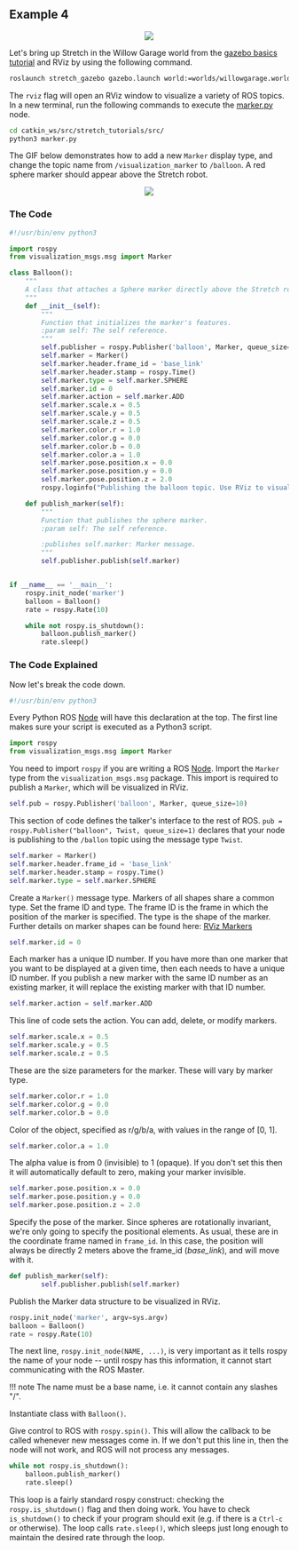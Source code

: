 ## Example 4

<p align="center">
  <img src="https://raw.githubusercontent.com/hello-robot/stretch_tutorials/noetic/images/balloon.png"/>
</p>

Let's bring up Stretch in the Willow Garage world from the [gazebo basics tutorial](gazebo_basics.md) and RViz by using the following command.

```bash
roslaunch stretch_gazebo gazebo.launch world:=worlds/willowgarage.world rviz:=true
```

The `rviz` flag will open an RViz window to visualize a variety of ROS topics. In a new terminal, run the following commands to execute the [marker.py](https://github.com/hello-robot/stretch_tutorials/blob/noetic/src/marker.py) node.

```bash
cd catkin_ws/src/stretch_tutorials/src/
python3 marker.py
```

The GIF below demonstrates how to add a new `Marker` display type, and change the topic name from `/visualization_marker` to `/balloon`. A red sphere marker should appear above the Stretch robot.

<p align="center">
  <img src="https://raw.githubusercontent.com/hello-robot/stretch_tutorials/noetic/images/balloon.gif"/>
</p>

### The Code

```python
#!/usr/bin/env python3

import rospy
from visualization_msgs.msg import Marker

class Balloon():
	"""
	A class that attaches a Sphere marker directly above the Stretch robot.
	"""
	def __init__(self):
		"""
		Function that initializes the marker's features.
		:param self: The self reference.
		"""
		self.publisher = rospy.Publisher('balloon', Marker, queue_size=10)
		self.marker = Marker()
		self.marker.header.frame_id = 'base_link'
		self.marker.header.stamp = rospy.Time()
		self.marker.type = self.marker.SPHERE
		self.marker.id = 0
		self.marker.action = self.marker.ADD
		self.marker.scale.x = 0.5
		self.marker.scale.y = 0.5
		self.marker.scale.z = 0.5
		self.marker.color.r = 1.0
		self.marker.color.g = 0.0
		self.marker.color.b = 0.0
		self.marker.color.a = 1.0
		self.marker.pose.position.x = 0.0
		self.marker.pose.position.y = 0.0
		self.marker.pose.position.z = 2.0
		rospy.loginfo("Publishing the balloon topic. Use RViz to visualize.")

	def publish_marker(self):
		"""
		Function that publishes the sphere marker.
		:param self: The self reference.

		:publishes self.marker: Marker message.
		"""
		self.publisher.publish(self.marker)


if __name__ == '__main__':
	rospy.init_node('marker')
	balloon = Balloon()
	rate = rospy.Rate(10)

	while not rospy.is_shutdown():
		balloon.publish_marker()
		rate.sleep()		
```


### The Code Explained
Now let's break the code down.

```python
#!/usr/bin/env python3
```

Every Python ROS [Node](http://wiki.ros.org/Nodes) will have this declaration at the top. The first line makes sure your script is executed as a Python3 script.

```python
import rospy
from visualization_msgs.msg import Marker
```
You need to import `rospy` if you are writing a ROS [Node](http://wiki.ros.org/Nodes). Import the `Marker` type from the `visualization_msgs.msg` package. This import is required to publish a `Marker`, which will be visualized in RViz.

```python
self.pub = rospy.Publisher('balloon', Marker, queue_size=10)
```

This section of code defines the talker's interface to the rest of ROS. `pub = rospy.Publisher("balloon", Twist, queue_size=1)` declares that your node is publishing to the `/ballon` topic using the message type `Twist`.

```python
self.marker = Marker()
self.marker.header.frame_id = 'base_link'
self.marker.header.stamp = rospy.Time()
self.marker.type = self.marker.SPHERE
```

Create a `Marker()` message type. Markers of all shapes share a common type. Set the frame ID and type. The frame ID is the frame in which the position of the marker is specified. The type is the shape of the marker. Further details on marker shapes can be found here: [RViz Markers](http://wiki.ros.org/rviz/DisplayTypes/Marker)

```python
self.marker.id = 0
```

Each marker has a unique ID number. If you have more than one marker that you want to be displayed at a given time, then each needs to have a unique ID number. If you publish a new marker with the same ID number as an existing marker, it will replace the existing marker with that ID number.

```python
self.marker.action = self.marker.ADD
```

This line of code sets the action. You can add, delete, or modify markers.

```python
self.marker.scale.x = 0.5
self.marker.scale.y = 0.5
self.marker.scale.z = 0.5
```

These are the size parameters for the marker. These will vary by marker type.

```python
self.marker.color.r = 1.0
self.marker.color.g = 0.0
self.marker.color.b = 0.0
```

Color of the object, specified as r/g/b/a, with values in the range of [0, 1].

```python
self.marker.color.a = 1.0
```

The alpha value is from 0 (invisible) to 1 (opaque). If you don't set this then it will automatically default to zero, making your marker invisible.

```python
self.marker.pose.position.x = 0.0
self.marker.pose.position.y = 0.0
self.marker.pose.position.z = 2.0
```

Specify the pose of the marker. Since spheres are rotationally invariant, we're only going to specify the positional elements. As usual, these are in the coordinate frame named in `frame_id`. In this case, the position will always be directly 2 meters above the frame_id (*base_link*), and will move with it.

```python
def publish_marker(self):
		self.publisher.publish(self.marker)
```

Publish the Marker data structure to be visualized in RViz.

```python
rospy.init_node('marker', argv=sys.argv)
balloon = Balloon()
rate = rospy.Rate(10)
```

The next line, `rospy.init_node(NAME, ...)`, is very important as it tells rospy the name of your node -- until rospy has this information, it cannot start communicating with the ROS Master. 

!!! note
	The name must be a base name, i.e. it cannot contain any slashes "/".

Instantiate class with `Balloon()`.

Give control to ROS with `rospy.spin()`. This will allow the callback to be called whenever new messages come in. If we don't put this line in, then the node will not work, and ROS will not process any messages.

```python
while not rospy.is_shutdown():
	balloon.publish_marker()
	rate.sleep()
```

This loop is a fairly standard rospy construct: checking the `rospy.is_shutdown()` flag and then doing work. You have to check `is_shutdown()` to check if your program should exit (e.g. if there is a `Ctrl-c` or otherwise). The loop calls `rate.sleep()`, which sleeps just long enough to maintain the desired rate through the loop.
